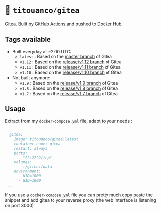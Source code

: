# 🐳 `titouanco/gitea`

[Gitea](https://gitea.io). Built by [GitHub Actions](https://github.com/titouanco/docker-gitea/actions) and pushed to [Docker Hub](https://hub.docker.com/r/titouanco/gitea/).

## Tags available

- Built everyday at ~2:00 UTC:
  - `latest` : Based on the [master branch](https://github.com/go-gitea/gitea/tree/master) of Gitea
  - `v1.12` : Based on the [release/v1.12 branch](https://github.com/go-gitea/gitea/tree/release/v1.12) of Gitea
  - `v1.11` : Based on the [release/v1.11 branch](https://github.com/go-gitea/gitea/tree/release/v1.11) of Gitea
  - `v1.10` : Based on the [release/v1.10 branch](https://github.com/go-gitea/gitea/tree/release/v1.10) of Gitea
- Not built anymore:
  - `v1.9` : Based on the [release/v1.9 branch](https://github.com/go-gitea/gitea/tree/release/v1.9) of Gitea
  - `v1.8` : Based on the [release/v1.8 branch](https://github.com/go-gitea/gitea/tree/release/v1.8) of Gitea
  - `v1.7` : Based on the [release/v1.7 branch](https://github.com/go-gitea/gitea/tree/release/v1.7) of Gitea

## Usage

Extract from my `docker-compose.yml` file, adapt to your needs :

```yaml
...
  gitea:
    image: titouanco/gitea:latest
    container_name: gitea
    restart: always
    ports:
      - "22:2222/tcp"
    volumes:
      - ./gitea:/data
    environment:
      - UID=1000
      - GID=1000
...
```

If you use a `docker-compose.yml` file you can pretty much copy paste the snippet and add gitea to your reverse proxy (the web interface is listening on port 3000)
